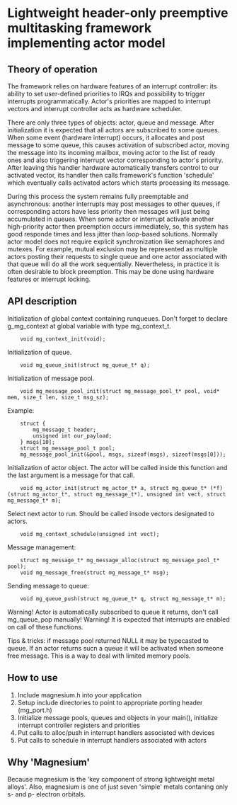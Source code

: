 Lightweight header-only preemptive multitasking framework implementing actor model
==================================================================================


Theory of operation
-------------------

The framework relies on hardware features of an interrupt controller: its ability to set user-defined priorities to IRQs and possibility to trigger interrupts programmatically. Actor's priorities are mapped to interrupt vectors and interrupt controller acts as hardware scheduler.

There are only three types of objects: actor, queue and message. 
After initialization it is expected that all actors are subscribed to some queues. When some event (hardware interrupt) occurs, it allocates and post message to some queue, this causes activation of subscribed actor, moving the message into its incoming mailbox, moving actor to the list of ready ones and also triggering interrupt vector corresponding to actor's priority. After leaving this handler hardware automatically transfers control to our activated vector, its handler then calls framework's function 'schedule' which eventually calls activated actors which starts processing its message. 

During this process the system remains fully preemptable and asynchronous: another interrupts may post messages to other queues, if corresponding actors have less priority then messages will just being accumulated in queues. When some actor or interrupt activate another high-priority actor then preemption occurs immediately, so, this system has good responde times and less jitter than loop-based solutions.
Normally actor model does not require explicit synchronization like semaphores and mutexes. For example, mutual exclusion may be represented as multiple actors posting their requests to single queue and one actor associated with that queue will do all the work sequentially. Nevertheless, in practice it is often desirable to block preemption. This may be done using hardware features or interrupt locking.


API description
---------------

Initialization of global context containing runqueues. Don't forget to declare g_mg_context at global variable with type mg_context_t.

        void mg_context_init(void);


Initialization of queue.

        void mg_queue_init(struct mg_queue_t* q);


Initialization of message pool. 

        void mg_message_pool_init(struct mg_message_pool_t* pool, void* mem, size_t len, size_t msg_sz);


Example:

        struct { 
            mg_message_t header; 
            unsigned int our_payload;
        } msgs[10];
        struct mg_message_pool_t pool;
        mg_message_pool_init(&pool, msgs, sizeof(msgs), sizeof(msgs[0]));


Initialization of actor object. The actor will be called inside this function and the last argument is a message for that call.

        void mg_actor_init(struct mg_actor_t* a, struct mg_queue_t* (*f)(struct mg_actor_t*, struct mg_message_t*), unsigned int vect, struct mg_message_t* m);


Select next actor to run. Should be called insode vectors designated to actors.

        void mg_context_schedule(unsigned int vect);


Message management:

        struct mg_message_t* mg_message_alloc(struct mg_message_pool_t* pool);
        void mg_message_free(struct mg_message_t* msg);


Sending message to queue:

        void mg_queue_push(struct mg_queue_t* q, struct mg_message_t* m);


Warning! Actor is automatically subscribed to queue it returns, don't call mg_queue_pop manually!
Warning! It is expected that interrupts are enabled on call of these functions.


Tips & tricks: if message pool returned NULL it may be typecasted to queue. If an actor returns sucn a queue it will be activated when someone free message. This is a way to deal with limited memory pools.


How to use
----------

1. Include magnesium.h into your application
2. Setup include directories to point to appropriate porting header (mg_port.h)
3. Initialize message pools, queues and objects in your main(), initialize interrupt controller registers and priorities
4. Put calls to alloc/push in interrupt handlers associated with devices
5. Put calls to schedule in interrupt handlers associated with actors


Why 'Magnesium'
---------------

Because magnesium is the 'key component of strong lightweight metal alloys'. Also, magnesium is one of just seven 'simple' metals contaning only s- and p- electron orbitals.

